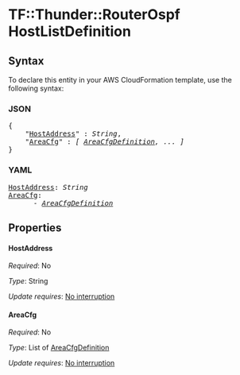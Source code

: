 # TF::Thunder::RouterOspf HostListDefinition

## Syntax

To declare this entity in your AWS CloudFormation template, use the following syntax:

### JSON

<pre>
{
    "<a href="#hostaddress" title="HostAddress">HostAddress</a>" : <i>String</i>,
    "<a href="#areacfg" title="AreaCfg">AreaCfg</a>" : <i>[ <a href="areacfgdefinition.md">AreaCfgDefinition</a>, ... ]</i>
}
</pre>

### YAML

<pre>
<a href="#hostaddress" title="HostAddress">HostAddress</a>: <i>String</i>
<a href="#areacfg" title="AreaCfg">AreaCfg</a>: <i>
      - <a href="areacfgdefinition.md">AreaCfgDefinition</a></i>
</pre>

## Properties

#### HostAddress

_Required_: No

_Type_: String

_Update requires_: [No interruption](https://docs.aws.amazon.com/AWSCloudFormation/latest/UserGuide/using-cfn-updating-stacks-update-behaviors.html#update-no-interrupt)

#### AreaCfg

_Required_: No

_Type_: List of <a href="areacfgdefinition.md">AreaCfgDefinition</a>

_Update requires_: [No interruption](https://docs.aws.amazon.com/AWSCloudFormation/latest/UserGuide/using-cfn-updating-stacks-update-behaviors.html#update-no-interrupt)

